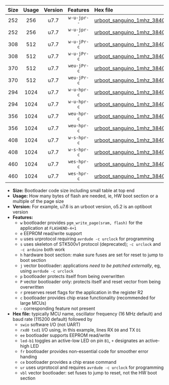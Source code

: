 |Size|Usage|Version|Features|Hex file|
|:-:|:-:|:-:|:-:|:--|
|252|256|u7.7|`w-u-jpr--`|[urboot_sanguino_1mhz_38400bps_swio_rxd0_txd1_led+b0_ur_vbl.hex](https://raw.githubusercontent.com/stefanrueger/urboot.hex/main/boards/sanguino/fcpu_1mhz/38400_bps/urboot_sanguino_1mhz_38400bps_swio_rxd0_txd1_led+b0_ur_vbl.hex)|
|252|256|u7.7|`w-u-jpr--`|[urboot_sanguino_1mhz_38400bps_swio_rxd2_txd3_led+b0_ur_vbl.hex](https://raw.githubusercontent.com/stefanrueger/urboot.hex/main/boards/sanguino/fcpu_1mhz/38400_bps/urboot_sanguino_1mhz_38400bps_swio_rxd2_txd3_led+b0_ur_vbl.hex)|
|308|512|u7.7|`w-u-jPr-c`|[urboot_sanguino_1mhz_38400bps_swio_rxd0_txd1_led+b0_fr_ce_ur_vbl.hex](https://raw.githubusercontent.com/stefanrueger/urboot.hex/main/boards/sanguino/fcpu_1mhz/38400_bps/urboot_sanguino_1mhz_38400bps_swio_rxd0_txd1_led+b0_fr_ce_ur_vbl.hex)|
|308|512|u7.7|`w-u-jPr-c`|[urboot_sanguino_1mhz_38400bps_swio_rxd2_txd3_led+b0_fr_ce_ur_vbl.hex](https://raw.githubusercontent.com/stefanrueger/urboot.hex/main/boards/sanguino/fcpu_1mhz/38400_bps/urboot_sanguino_1mhz_38400bps_swio_rxd2_txd3_led+b0_fr_ce_ur_vbl.hex)|
|370|512|u7.7|`weu-jPr-c`|[urboot_sanguino_1mhz_38400bps_swio_rxd0_txd1_ee_led+b0_fr_ce_ur_vbl.hex](https://raw.githubusercontent.com/stefanrueger/urboot.hex/main/boards/sanguino/fcpu_1mhz/38400_bps/urboot_sanguino_1mhz_38400bps_swio_rxd0_txd1_ee_led+b0_fr_ce_ur_vbl.hex)|
|370|512|u7.7|`weu-jPr-c`|[urboot_sanguino_1mhz_38400bps_swio_rxd2_txd3_ee_led+b0_fr_ce_ur_vbl.hex](https://raw.githubusercontent.com/stefanrueger/urboot.hex/main/boards/sanguino/fcpu_1mhz/38400_bps/urboot_sanguino_1mhz_38400bps_swio_rxd2_txd3_ee_led+b0_fr_ce_ur_vbl.hex)|
|294|1024|u7.7|`w-u-hpr-c`|[urboot_sanguino_1mhz_38400bps_swio_rxd0_txd1_led+b0_fr_ce_ur.hex](https://raw.githubusercontent.com/stefanrueger/urboot.hex/main/boards/sanguino/fcpu_1mhz/38400_bps/urboot_sanguino_1mhz_38400bps_swio_rxd0_txd1_led+b0_fr_ce_ur.hex)|
|294|1024|u7.7|`w-u-hpr-c`|[urboot_sanguino_1mhz_38400bps_swio_rxd2_txd3_led+b0_fr_ce_ur.hex](https://raw.githubusercontent.com/stefanrueger/urboot.hex/main/boards/sanguino/fcpu_1mhz/38400_bps/urboot_sanguino_1mhz_38400bps_swio_rxd2_txd3_led+b0_fr_ce_ur.hex)|
|356|1024|u7.7|`weu-hpr-c`|[urboot_sanguino_1mhz_38400bps_swio_rxd0_txd1_ee_led+b0_fr_ce_ur.hex](https://raw.githubusercontent.com/stefanrueger/urboot.hex/main/boards/sanguino/fcpu_1mhz/38400_bps/urboot_sanguino_1mhz_38400bps_swio_rxd0_txd1_ee_led+b0_fr_ce_ur.hex)|
|356|1024|u7.7|`weu-hpr-c`|[urboot_sanguino_1mhz_38400bps_swio_rxd2_txd3_ee_led+b0_fr_ce_ur.hex](https://raw.githubusercontent.com/stefanrueger/urboot.hex/main/boards/sanguino/fcpu_1mhz/38400_bps/urboot_sanguino_1mhz_38400bps_swio_rxd2_txd3_ee_led+b0_fr_ce_ur.hex)|
|408|1024|u7.7|`w-s-hpr-c`|[urboot_sanguino_1mhz_38400bps_swio_rxd0_txd1_led+b0_fr_ce.hex](https://raw.githubusercontent.com/stefanrueger/urboot.hex/main/boards/sanguino/fcpu_1mhz/38400_bps/urboot_sanguino_1mhz_38400bps_swio_rxd0_txd1_led+b0_fr_ce.hex)|
|408|1024|u7.7|`w-s-hpr-c`|[urboot_sanguino_1mhz_38400bps_swio_rxd2_txd3_led+b0_fr_ce.hex](https://raw.githubusercontent.com/stefanrueger/urboot.hex/main/boards/sanguino/fcpu_1mhz/38400_bps/urboot_sanguino_1mhz_38400bps_swio_rxd2_txd3_led+b0_fr_ce.hex)|
|460|1024|u7.7|`wes-hpr-c`|[urboot_sanguino_1mhz_38400bps_swio_rxd0_txd1_ee_led+b0_fr_ce.hex](https://raw.githubusercontent.com/stefanrueger/urboot.hex/main/boards/sanguino/fcpu_1mhz/38400_bps/urboot_sanguino_1mhz_38400bps_swio_rxd0_txd1_ee_led+b0_fr_ce.hex)|
|460|1024|u7.7|`wes-hpr-c`|[urboot_sanguino_1mhz_38400bps_swio_rxd2_txd3_ee_led+b0_fr_ce.hex](https://raw.githubusercontent.com/stefanrueger/urboot.hex/main/boards/sanguino/fcpu_1mhz/38400_bps/urboot_sanguino_1mhz_38400bps_swio_rxd2_txd3_ee_led+b0_fr_ce.hex)|

- **Size:** Bootloader code size including small table at top end
- **Usage:** How many bytes of flash are needed, ie, HW boot section or a multiple of the page size
- **Version:** For example, u7.6 is an urboot version, o5.2 is an optiboot version
- **Features:**
  + `w` bootloader provides `pgm_write_page(sram, flash)` for the application at `FLASHEND-4+1`
  + `e` EEPROM read/write support
  + `u` uses urprotocol requiring `avrdude -c urclock` for programming
  + `s` uses skeleton of STK500v1 protocol (deprecated); `-c urclock` and `-c arduino` both work
  + `h` hardware boot section: make sure fuses are set for reset to jump to boot section
  + `j` vector bootloader: applications *need to be patched externally*, eg, using `avrdude -c urclock`
  + `p` bootloader protects itself from being overwritten
  + `P` vector bootloader only: protects itself and reset vector from being overwritten
  + `r` preserves reset flags for the application in the register R2
  + `c` bootloader provides chip erase functionality (recommended for large MCUs)
  + `-` corresponding feature not present
- **Hex file:** typically MCU name, oscillator frequency (16 MHz default) and baud rate (115200 default) followed by
  + `swio` software I/O (not UART)
  + `rxd0 txd1` I/O using, in this example, lines RX `D0` and TX `D1`
  + `ee` bootloader supports EEPROM read/write
  + `led-b1` toggles an active-low LED on pin `B1`, `+` designates an active-high LED
  + `fr` bootloader provides non-essential code for smoother error handing
  + `ce` bootloader provides a chip erase command
  + `ur` uses urprotocol and requires `avrdude -c urclock` for programming
  + `vbl` vector bootloader: set fuses to jump to reset, not the HW boot section
